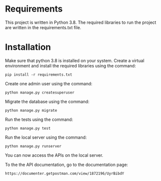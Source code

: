 # Requirements
This project is written in Python 3.8.
The required libraries to run the project are written in the requirements.txt file.

# Installation
Make sure that python 3.8 is installed on your system.
Create a virtual environment and install the required libraries using the command:
```
pip install -r requirements.txt
```

Create one admin user using the command:
```
python manage.py createsuperuser
```

Migrate the database using the command:
```
python manage.py migrate
```

Run the tests using the command:
```
python manage.py test
```

Run the local server using the command:
```
python manage.py runserver
```

You can now access the APIs on the local server.

To the the API documentation, go to the documentation page:
```
https://documenter.getpostman.com/view/1872196/UyrBibdY
```
